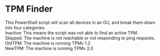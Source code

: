 # TPM Finder

This PowerShell script will scan all devices in an OU, and break them down into four categories.  
Inactive: This means the script was not able to find an active TPM.  
Skipped: The machine is not reachable or not responding to ping requests.  
OldTPM: The machine is running TPMv 1.2  
NewTPM: The machine is running TPMv 2.0  
